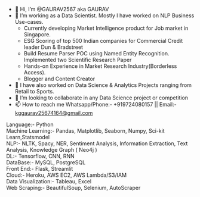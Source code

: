 - 👋 Hi, I’m @GAURAV2567 aka GAURAV
- 👀 I’m working as a Data Scientist. Mostly I have worked on NLP Business Use-cases.
    - Currently developing Market Intelligence product for Job market in Singapore.
    - ESG Scoring of top 500 Indian companies for Commercial Credit leader Dun & Bradstreet
    - Build Resume Parser POC using Named Entity Recognition. Implemented two Scientific Research Paper
    - Hands-on Experience in Market Research Industry(Borderless Access). 
    - Blogger and Content Creator   
- 🌱 I have also worked on Data Science & Analytics Projects ranging from Retail to Sports.
- 💞️ I’m looking to collaborate in any Data Science project or competition
- 📫 How to reach me Whatsapp/Phone:- +919724080157 || Email:- kggaurav25674164@gmail.com

Language:- Python    
Machine Learning:- Pandas, Matplotlib, Seaborn, Numpy, Sci-kit Learn,Statsmodel      
NLP:- NLTK, Spacy, NER, Sentiment Analysis, Information Extraction, Text Analysis, Knowledge Graph ( Neo4j )    
DL:- Tensorflow, CNN, RNN    
DataBase:- MySQL, PostgreSQL   
Front End:- Flask, Streamlit    
Cloud:- Heroku, AWS EC2, AWS Lambda/S3/IAM    
Data Visualization:- Tableau, Excel    
Web Scraping:- BeautifulSoup, Selenium, AutoScraper   

<!---
GAURAV2567/GAURAV2567 is a ✨ special ✨ repository because its `README.md` (this file) appears on your GitHub profile.
You can click the Preview link to take a look at your changes.
--->
